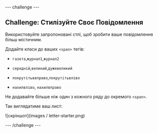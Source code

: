 \--- challenge \---

## Challenge: Стилізуйте Своє Повідомлення

Використовуйте запропоновані стлі, щоб зробити ваше повідомлення більш містичним.

Додайте класи до ваших `<span>` тегів:

+ `газета`,`журнал1`,`журнал2`

+ `середній`,`великий`,`дужевеликий`

+ `покрутітьввправо`,`покрутітьвліво`

+ `нахилвліво`, `нахилвправо`

Не додавайте більше ніж один з кожного ряду до окремого `<span>`.

Так виглядатиме ваш лист:

![скріншот](images / letter-starter.png)

\--- /challenge \---